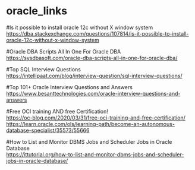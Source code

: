 # oracle_links

#Is it possible to install oracle 12c without X window system<br>
https://dba.stackexchange.com/questions/107814/is-it-possible-to-install-oracle-12c-without-x-window-system

#Oracle DBA Scripts All In One For Oracle DBA<br>
https://sysdbasoft.com/oracle-dba-scripts-all-in-one-for-oracle-dba/

#Top SQL Interview Questions<br>
https://intellipaat.com/blog/interview-question/sql-interview-questions/

#Top 101+ Oracle Interview Questions and Answers<br>
https://www.besanttechnologies.com/oracle-interview-questions-and-answers

#Free OCI training AND free Certification!<br>
https://oc-blog.com/2020/03/31/free-oci-training-and-free-certification/<br>
https://learn.oracle.com/ols/learning-path/become-an-autonomous-database-specialist/35573/55666

#How to List and Monitor DBMS Jobs and Scheduler Jobs in Oracle Database<br>
https://ittutorial.org/how-to-list-and-monitor-dbms-jobs-and-scheduler-jobs-in-oracle-database/
